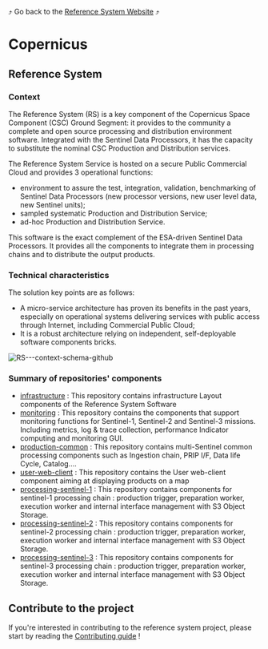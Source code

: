 :arrow_heading_up: Go back to the [Reference System Website](https://referencesystem.copernicus.eu/) :arrow_heading_up:

# Copernicus

## Reference System

### Context

The Reference System (RS) is a key component of the Copernicus Space Component (CSC) Ground Segment: it provides to the community a complete and open source processing and distribution environment software. Integrated with the Sentinel Data Processors, it has the capacity to substitute the nominal CSC Production and Distribution services. 

The Reference System Service is hosted on a secure Public Commercial Cloud and provides 3 operational functions:

- environment to assure the test, integration, validation, benchmarking of Sentinel Data Processors (new processor versions, new user level data, new Sentinel units);
- sampled systematic Production and Distribution Service;
- ad-hoc Production and Distribution Service.

This software is the exact complement of the ESA-driven Sentinel Data Processors. It provides all the components to integrate them in processing chains and to distribute the output products.

### Technical characteristics

The solution key points are as follows:
- A micro-service architecture has proven its benefits in the past years, especially on operational systems delivering services with public access through Internet, including Commercial Public Cloud;
- It is a robust architecture relying on independent, self-deployable software components bricks.

![RS---context-schema-github](https://user-images.githubusercontent.com/86782407/152809255-73a88a05-b4c8-489c-9d5f-44b5cffef537.jpg)

### Summary of repositories' components
- [infrastructure](https://github.com/COPRS/infrastructure) : This repository contains infrastructure Layout components of the Reference System Software
- [monitoring](https://github.com/COPRS/monitoring) : This repository contains the components that support monitoring functions for Sentinel-1, Sentinel-2 and Sentinel-3 missions. Including metrics, log & trace collection, performance Indicator computing and monitoring GUI.
- [production-common](https://github.com/COPRS/production-common) : This repository contains multi-Sentinel common processing components such as Ingestion chain, PRIP I/F, Data life Cycle, Catalog....
- [user-web-client](https://github.com/COPRS/user-web-client) : This repository contains the User web-client component aiming at displaying products on a map
- [processing-sentinel-1](https://github.com/COPRS/processing-sentinel-1) : This repository contains components for sentinel-1 processing chain : production trigger, preparation worker, execution worker and internal interface management with S3 Object Storage.
- [processing-sentinel-2](https://github.com/COPRS/processing-sentinel-2) : This repository contains components for sentinel-2 processing chain : production trigger, preparation worker, execution worker and internal interface management with S3 Object Storage.
- [processing-sentinel-3](https://github.com/COPRS/processing-sentinel-3) : This repository contains components for sentinel-3 processing chain : production trigger, preparation worker, execution worker and internal interface management with S3 Object Storage.

## Contribute to the project

If you're interested in contributing to the reference system project, please start by reading the [Contributing guide](/contribute/) !

